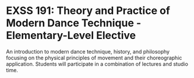 # EXSS 191: Theory and Practice of Modern Dance Technique - Elementary-Level Elective

An introduction to modern dance technique, history, and philosophy focusing on the physical principles of movement and their choreographic application. Students will participate in a combination of lectures and studio time.